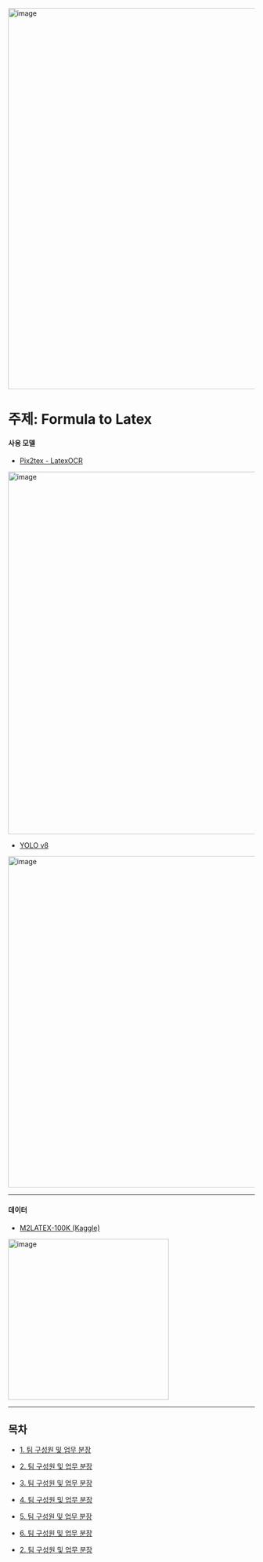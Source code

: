 <img width="777" alt="image" src="https://github.com/X-AI-eXtension-Artificial-Intelligence/4th-ADV-SESSION/assets/100743813/6b9801e8-26a6-4c37-a7a0-091be7549da3">

# 주제: Formula to Latex

#### 사용 모델
* [Pix2tex - LatexOCR](https://github.com/lukas-blecher/LaTeX-OCR)
  
<img width="739" alt="image" src="https://github.com/X-AI-eXtension-Artificial-Intelligence/4th-ADV-SESSION/assets/100743813/9fc02872-52be-4603-b2ef-20c01638ffd3">

* [YOLO v8](https://github.com/HumanSignal/labelImg)
  
<img width="675" alt="image" src="https://github.com/X-AI-eXtension-Artificial-Intelligence/4th-ADV-SESSION/assets/100743813/7ebe9c83-3b50-4b7a-ade5-b668caea90bb">

---

#### 데이터
* [M2LATEX-100K (Kaggle)](https://www.kaggle.com/datasets/shahrukhkhan/im2latex100k)
  
<img width="328" alt="image" src="https://github.com/X-AI-eXtension-Artificial-Intelligence/4th-ADV-SESSION/assets/100743813/56e1f406-2666-4b60-a017-4decd0627eb4">



---

## 목차

- [1. 팀 구성원 및 업무 분장](#팀-구성원-및-업무-분장)

- [2. 팀 구성원 및 업무 분장](#팀-구성원-및-업무-분장)

- [3. 팀 구성원 및 업무 분장](#팀-구성원-및-업무-분장)

- [4. 팀 구성원 및 업무 분장](#팀-구성원-및-업무-분장)

- [5. 팀 구성원 및 업무 분장](#팀-구성원-및-업무-분장)

- [6. 팀 구성원 및 업무 분장](#팀-구성원-및-업무-분장)

- [2. 팀 구성원 및 업무 분장](#팀-구성원-및-업무-분장)
